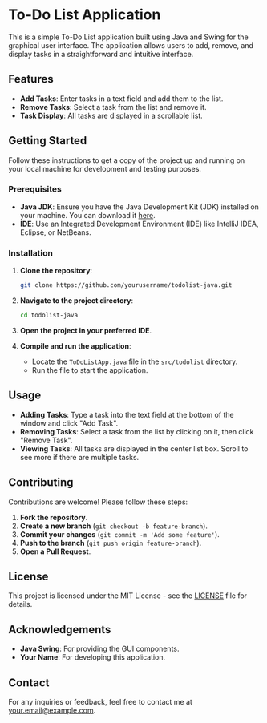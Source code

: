 # To-Do List Application

This is a simple To-Do List application built using Java and Swing for the graphical user interface. The application allows users to add, remove, and display tasks in a straightforward and intuitive interface.

## Features

- **Add Tasks**: Enter tasks in a text field and add them to the list.
- **Remove Tasks**: Select a task from the list and remove it.
- **Task Display**: All tasks are displayed in a scrollable list.

## Getting Started

Follow these instructions to get a copy of the project up and running on your local machine for development and testing purposes.

### Prerequisites

- **Java JDK**: Ensure you have the Java Development Kit (JDK) installed on your machine. You can download it [here](https://www.oracle.com/java/technologies/javase-jdk11-downloads.html).
- **IDE**: Use an Integrated Development Environment (IDE) like IntelliJ IDEA, Eclipse, or NetBeans.

### Installation

1. **Clone the repository**:

    ```bash
    git clone https://github.com/yourusername/todolist-java.git
    ```

2. **Navigate to the project directory**:

    ```bash
    cd todolist-java
    ```

3. **Open the project in your preferred IDE**.

4. **Compile and run the application**:
    - Locate the `ToDoListApp.java` file in the `src/todolist` directory.
    - Run the file to start the application.

## Usage

- **Adding Tasks**: Type a task into the text field at the bottom of the window and click "Add Task".
- **Removing Tasks**: Select a task from the list by clicking on it, then click "Remove Task".
- **Viewing Tasks**: All tasks are displayed in the center list box. Scroll to see more if there are multiple tasks.

## Contributing

Contributions are welcome! Please follow these steps:

1. **Fork the repository**.
2. **Create a new branch** (`git checkout -b feature-branch`).
3. **Commit your changes** (`git commit -m 'Add some feature'`).
4. **Push to the branch** (`git push origin feature-branch`).
5. **Open a Pull Request**.

## License

This project is licensed under the MIT License - see the [LICENSE](LICENSE) file for details.

## Acknowledgements

- **Java Swing**: For providing the GUI components.
- **Your Name**: For developing this application.

## Contact

For any inquiries or feedback, feel free to contact me at [your.email@example.com](mailto:your.email@example.com).

